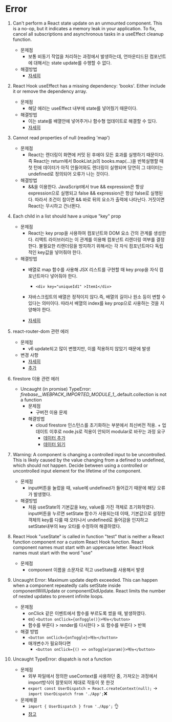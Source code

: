 # Error

1. Can't perform a React state update on an unmounted component. This is a no-op, but it indicates a memory leak in your application. To fix, cancel all subscriptions and asynchronous tasks in a useEffect cleanup function.

    - 문제점
        - 보통 비동기 작업을 처리하는 과정에서 발생하는데, 언마운티드된 컴포넌트에 대해서는 state update를 수행할 수 없다.
    - 해결방법
        - [자세히](https://velog.io/@ohgoodkim/-%EC%97%90%EB%9F%AC%EB%85%B8%ED%8A%B8-Cant-perform-a-React-state-update-on-an-unmounted-component)

2. React Hook useEffect has a missing dependency: 'books'. Either include it or remove the dependency array.

    - 문제점
        - 해당 에러는 useEffect 내부에 state를 넣어줬기 때문이다.
    - 해결방법
        - 이는 state를 배열안에 넣어주거나 함수형 업데이트로 해결할 수 있다.
        - [자세히](https://kyounghwan01.github.io/blog/React/exhaustive-deps-warning/#_1-useeffect%E1%84%82%E1%85%A2-state%E1%84%85%E1%85%B3%E1%86%AF-%E1%84%82%E1%85%A5%E1%87%82%E1%84%8B%E1%85%A5%E1%84%8C%E1%85%AE%E1%86%B7)

3. Cannot read properties of null (reading 'map')
    - 문제점
        - React는 렌더링이 화면에 커밋 된 후에야 모든 효과를 실행하기 때문이다. 즉 React는 return에서 BookList.js의 books.map(...)을 반복실행할 때 첫 턴에 데이터가 아직 안들어와도 렌더링이 실행되며 당연히 그 데이터는 undefined로 정의되어 오류가 나는 것이다.
    - 해결방법
        - &&을 이용한다. JavaScript에서 true && expression은 항상 expression으로 실행되고 false && expression은 항상 false로 실행된다. 따라서 조건이 참이면 && 바로 뒤의 요소가 출력에 나타난다. 거짓이면 React는 무시하고 건너뛴다. 
4. Each child in a list should have a unique "key" prop

    - 문제점
        - React는 key prop을 사용하여 컴포넌트와 DOM 요소 간의 관계를 생성한다. 리액트 라이브러리는 이 관계를 이용해 컴포넌트 리렌더링 여부를 결정한다. 불필요한 리렌더링을 방지하기 위해서는 각 자식 컴포넌트마다 독립적인 key값을 넣어줘야 한다.
    - 해결방법
        - 배열로 map 함수를 사용해 JSX 리스트를 구현할 때 key prop을 자식 컴포넌트마다 넣어줘야 한다.
            - ``<div key="uniqueId1" >Item1</div>``

        - 자바스크립트의 배열은 정적이지 않다.즉, 배열의 길이나 원소 등이 변할 수 있다는 의미이다. 따라서 배열의 index를 key prop으로 사용하는 것을 지양해야 한다.
        - [자세히](https://crong-dev.tistory.com/47)

5. react-router-dom 관련 에러
    - 문제점
        - v6 update되고 많이 변했지만, 이를 적용하지 않았기 때문에 발생
    - 변경 사항
        - [자세히](https://velog.io/@ksmfou98/React-Router-v6-%EC%97%85%EB%8D%B0%EC%9D%B4%ED%8A%B8-%EC%A0%95%EB%A6%AC)
        - [추가](https://blog.woolta.com/categories/1/posts/211)

6. firestore 이용 관련 에러
    - Uncaught (in promise) TypeError: _firebase__WEBPACK_IMPORTED_MODULE_1__.default.collection is not a function
        - 문제점
            - 구버전 이용 문제
        - 해결방법
            - cloud firestore 인스턴스를 초기화하는 부분에서 최신버전 적용. + 업데이트 이후로 node.js로 적용이 안되어 modular로 바꾸는 과정 요구
                - [데이터 추가](https://firebase.google.com/docs/firestore/manage-data/add-data)
                - [데이터 읽기](https://modularfirebase.web.app/common-use-cases/firestore/)

7. Warning: A component is changing a controlled input to be uncontrolled. This is likely caused by the value changing from a defined to undefined, which should not happen. Decide between using a controlled or uncontrolled input element for the lifetime of the component.
    - 문제점
        -  input버튼을 눌렀을 때, value에 undefined가 들어갔기 때문에 해당 오류가 발생했다. 
    - 해결방법
        - 처음 useState의 기본값을 key, value를 가진 객체로 초기화하였다. input버튼을 누르면 setState 함수가 사용되는데 이때, 기본값으로 설정한 객체의 key를 다룰 때 오타나서 undefined로 들어감을 인지하고 setState내부의 key 오타를 수정하여 해결하였다.

8. React Hook "useState" is called in function "test" that is neither a React function component nor a custom React Hook function. React component names must start with an uppercase letter. React Hook names must start with the word "use"
    - 문제점
        - component 이름을 소문자로 적고 useState를 사용해서 발생

9. Uncaught Error: Maximum update depth exceeded. This can happen when a component repeatedly calls setState inside componentWillUpdate or componentDidUpdate. React limits the number of nested updates to prevent infinite loops.
    - 문제점
        - onClick 같은 이벤트에서 함수를 부르도록 썼을 때, 발생하였다.
        - ex) `` <button onClick={onToggle()}>메뉴</button> ``
        - 함수를 부른다 > render를 다시한다 > 또 함수를 부른다 > 반복
    - 해결 방법
        - ``<button onClick={onToggle}>메뉴</button>``
        - 매개변수가 필요하다면
            - ``<button onClick={() => onToggle(param)}>메뉴</button>``
10. Uncaught TypeError: dispatch is not a function
    - 문제점
        - 외부 파일에서 정의한 useContext를 사용하던 중, 가져오는 과정에서 import방식이 잘못되어 제대로 작동이 못 한것
        - ``export const UserDispatch = React.createContext(null);`` -> ``import UserDispatch from './App';``❌
    - 문제해결
        - ``import { UserDispatch } from './App';`` 👌
        - [참고](https://ljh86029926.gitbook.io/coding-apple-react/undefined/import-export)